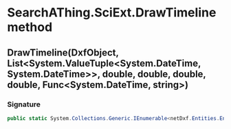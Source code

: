 # SearchAThing.SciExt.DrawTimeline method
## DrawTimeline(DxfObject, List<System.ValueTuple<System.DateTime, System.DateTime>>, double, double, double, double, Func<System.DateTime, string>)
### Signature
```csharp
public static System.Collections.Generic.IEnumerable<netDxf.Entities.EntityObject> DrawTimeline(DxfObject dxf, List<System.ValueTuple<System.DateTime, System.DateTime>> timeline, double textHeight = 2d, double circleRadius = 1.5d, double maxWidth = 180d, double stopDays = 60d, Func<System.DateTime, string> dtStr = null)
```
